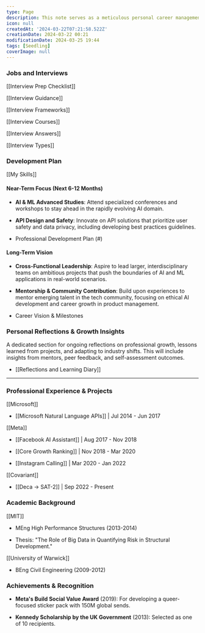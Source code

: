 ```yaml
---
type: Page
description: This note serves as a meticulous personal career management document, encapsulating my educational background, professional journey across leading tech companies with a focus on AI and ML, key skills, noteworthy achievements, and forward-looking development goals.
icon: null
createdAt: '2024-03-22T07:21:58.522Z'
creationDate: 2024-03-22 00:21
modificationDate: 2024-03-25 19:44
tags: [Seedling]
coverImage: null
---
```



### Jobs and Interviews

[[Interview Prep Checklist]]

[[Interview Guidance]]

[[Interview Frameworks]]

[[Interview Courses]]

[[Interview Answers]]

[[Interview Types]]

### Development Plan

[[My Skills]]

#### Near-Term Focus (Next 6-12 Months)

- **AI & ML Advanced Studies**: Attend specialized conferences and workshops to stay ahead in the rapidly evolving AI domain.

- **API Design and Safety**: Innovate on API solutions that prioritize user safety and data privacy, including developing best practices guidelines.

- Professional Development Plan (#)

#### Long-Term Vision

- **Cross-Functional Leadership**: Aspire to lead larger, interdisciplinary teams on ambitious projects that push the boundaries of AI and ML applications in real-world scenarios.

- **Mentorship & Community Contribution**: Build upon experiences to mentor emerging talent in the tech community, focusing on ethical AI development and career growth in product management.

- Career Vision & Milestones

### Personal Reflections & Growth Insights

A dedicated section for ongoing reflections on professional growth, lessons learned from projects, and adapting to industry shifts. This will include insights from mentors, peer feedback, and self-assessment outcomes.

- [[Reflections and Learning Diary]]

---


### Professional Experience & Projects

[[Microsoft]]

-  [[Microsoft Natural Language APIs]] | Jul 2014 - Jun 2017

[[Meta]]

- [[Facebook AI Assistant]] | Aug 2017 - Nov 2018

- [[Core Growth Ranking]] | Nov 2018 - Mar 2020

- [[Instagram Calling]] | Mar 2020 - Jan 2022

[[Covariant]]

- [[Deca -> SAT-2]] | Sep 2022 - Present

### Academic Background

[[MIT]]

- MEng High Performance Structures (2013-2014)

- Thesis: "The Role of Big Data in Quantifying Risk in Structural Development."

[[University of Warwick]]

- BEng Civil Engineering (2009-2012)

### Achievements & Recognition

- **Meta's Build Social Value Award** (2019): For developing a queer-focused sticker pack with 150M global sends.

- **Kennedy Scholarship by the UK Government** (2013): Selected as one of 10 recipients.

